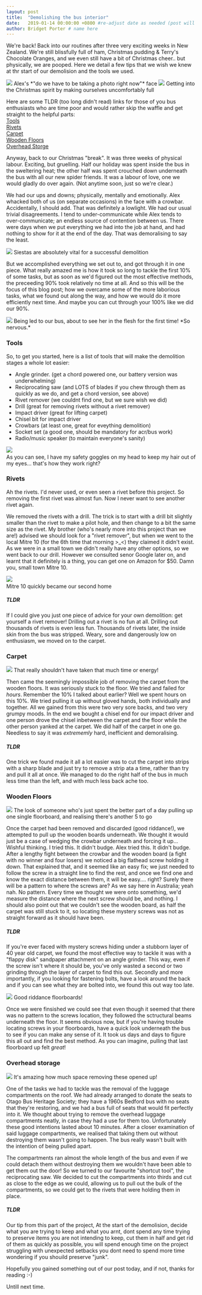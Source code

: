 ```yaml
---
layout: post
title:  "Demolishing the bus interior"
date:   2019-01-14 00:00:00 +0800 #re-adjust date as needed (post will not be shown untill that date)
author: Bridget Porter # name here
---
```

We're back! Back into our routines after three very exciting weeks in New Zealand. We're still blissfully full of ham, Christmas pudding & Terry's Chocolate Oranges, and we even still have a bit of Christmas cheer.. but physically, we are pooped. Here we detail a few tips that we wish we knew at thr start of our demolision and the tools we used.

<img src="{{site.url}}/images/demolishing-the-bus-interior/bna-xmas.jpg"/> 
<a class="image-captions">Alex's *"do we have to be taking a photo right now"* face</a>

<!--more--> 

<img src="{{site.url}}/images/demolishing-the-bus-interior/christmas-dinner.jpg"/> 
<a class="image-captions">Getting into the Christmas spirit by making ourselves uncomfortably full</a>



Here are some TLDR (too long didn't read) links for those of you bus enthusiasts who are time poor and would rather skip the waffle and get straight to the helpful parts: <br>
<a HREF="#tools">Tools</a> <br>
<a HREF="#rivets">Rivets</a> <br>
<a HREF="#carpet">Carpet</a> <br>
<a HREF="#floors">Wooden Floors</a> <br>
<a HREF="#ostorage">Overhead Storge</a> <br>

Anyway, back to our Christmas "break". It was three weeks of physical labour. Exciting, but gruelling. Half our holiday was spent inside the bus in the sweltering heat; the other half was spent crouched down underneath the bus with all our new spider friends. It was a labour of love, one we would gladly do over again. (Not anytime soon, just so we're clear.)

We had our ups and downs; physically, mentally and emotionally. Alex whacked both of us (on separate occasions) in the face with a crowbar. Accidentally, I should add. That was definitely a lowlight. We had our usual trivial disagreements. I tend to under-communicate while Alex tends to over-communicate; an endless source of contention between us. There were days when we put everything we had into the job at hand, and had nothing to show for it at the end of the day. That was demoralising to say the least.

<img src="{{site.url}}/images/demolishing-the-bus-interior/dead-b.jpg"/> 
<a class="image-captions">Siestas are absolutely vital for a successful demolition </a>

But we accomplished everything we set out to, and got through it in one piece. What really amazed me is how it took so long to tackle the first 10% of some tasks, but as soon as we'd figured out the most effective methods, the preceeding 90% took relatively no time at all. And so this will be the focus of this blog post; how we overcame some of the more laborious tasks, what we found out along the way, and how we would do it more efficiently next time. And maybe you can cut through your 100% like we did our 90%.

<img src="{{site.url}}/images/demolishing-the-bus-interior/blindfold.jpg"/> 
<a class="image-captions">Being led to our bus, about to see her in the flesh for the first time! *So nervous.* </a>

<div id="tools"></div>

### Tools
So, to get you started, here is a list of tools that will make the demolition stages a whole lot easier:

* Angle grinder. (get a chord powered one, our battery version was underwhelming)
* Reciprocating saw (and LOTS of blades if you chew through them as quickly as we do, and get a chord version, see above)
* Rivet remover (we couldnt find one, but we sure wish we did)
* Drill (great for removing rivets without a rivet remover)
* Impact driver (great for lifting carpet)
* Chisel bit for impact driver
* Crowbars (at least one, great for eveything demolition)
* Socket set (a good one, should be mandatory for acr/bus work)
* Radio/music speaker (to maintain everyone's sanity)

<img src="{{site.url}}/images/demolishing-the-bus-interior/recip-saw.jpg"/> 
<a class="image-captions"><br>As you can see, I have my safety goggles on my head to keep my hair out of my eyes... that's how they work right?</a>

<div id="rivets"></div>

### Rivets 

Ah the rivets. I'd never used, or even seen a rivet before this project. So removing the first rivet was almost fun. Now I never want to see another rivet again.

We removed the rivets with a drill. The trick is to start with a drill bit slightly smaller than the rivet to make a pilot hole, and then change to a bit the same size as the rivet. My brother (who's nearly more into this project than we are!) advised we should look for a "rivet remover", but when we went to the local Mitre 10 (for the 6th time that morning >_<) they claimed it didn't exist. As we were in a small town we didn't really have any other options, so we went back to our drill. However we consulted senor Google later on, and learnt that it definitely is a thing, you can get one on Amazon for $50. Damn you, small town Mitre 10.

<img src="{{site.url}}/images/demolishing-the-bus-interior/mitre-10.jpg"/> 
<a class="image-captions"><br>Mitre 10 quickly became our second home </a>

##### TLDR
If I could give you just one piece of advice for your own demolition: get yourself a rivet remover! Drilling out a rivet is no fun at all. Drilling out thousands of rivets is even less fun. Thousands of rivets later, the inside skin from the bus was stripped. Weary, sore and dangerously low on enthusiasm, we moved on to the carpet.

<div id="carpet"></div>

### Carpet 
<img src="{{site.url}}/images/demolishing-the-bus-interior/carpet-pull.jpg"/> 
<a class="image-captions">That really shouldn't have taken that much time or energy!</a>

Then came the seemingly impossible job of removing the carpet from the wooden floors. It was seriously stuck to the floor. We tried and failed for *hours*. Remember the 10% I talked about earlier? Well we spent hours on this 10%. We tried pulling it up without gloved hands, both individually and together. All we gained from this were two very sore backs, and two very grumpy moods. In the end we bought a chisel end for our impact driver and one person drove the chisel inbetween the carpet and the floor while the other person yanked at the carpet. We did half of the carpet in one go. Needless to say it was *extrememly* hard, inefficient and demoralising. 

##### TLDR
One trick we found made it all a lot easier was to cut the carpet into strips with a sharp blade and just try to remove a strip ata a time, rather than try and pull it all at once. We managed to do the right half of the bus in much less time than the left, and with much less back ache too.


 <div id="floors"></div>

### Wooden Floors
<img src="{{site.url}}/images/demolishing-the-bus-interior/alex-floorboards.jpg"/> 
<a class="image-captions">The look of someone who's just spent the better part of a day pulling up one single floorboard, and realising there's another 5 to go</a>

Once the carpet had been removed and discarded (good riddance!), we attempted to pull up the wooden boards underneath. We thought it would just be a case of wedging the crowbar underneath and forcing it up... Wishful thinking. I tried this. It didn't budge. Alex tried this. It didn't budge. After a lengthy fight between the crowbar and the wooden board (a fight with no winner and four losers) we noticed a big flathead screw holding it down. That explained that, and it seemed like an easy fix; we just needed to follow the screw in a straight line to find the rest, and once we find one and know the exact distance between them, it will be easy.... right? Surely there will be a pattern to where the screws are? As we say here in Australia; yeah nah. No pattern. Every time we thought we were onto something, we'd measure the distance where the next screw should be, and nothing. I should also point out that we couldn't see the wooden board, as half the carpet was still stuck to it, so locating these mystery screws was not as straight forward as it should have been.

##### TLDR
If you're ever faced with mystery screws hiding under a stubborn layer of 40 year old carpet, we found the most effective way to tackle it was with a "flappy disk" sandpaper attachment on an angle grinder. This way, even if the screw isn't where it should be, you've only wasted a second or two grinding through the layer of carpet to find this out. Secondly and more importantly, if you looking for fastening bolts, have a look around the back and if you can see what they are bolted into, we found this out way too late.

<img src="{{site.url}}/images/demolishing-the-bus-interior/floorboards.jpg"/> 
<a class="image-captions">Good riddance floorboards!</a>

Once we were finsished we could see that even though it seemed that there was no pattern to the screws location, they followed the sctructural beams underneath the floor. It seems obvious now, but if you're having trouble locating screws in your floorboards, have a quick look underneath the bus to see if you can make any sense of it. It took us days and days to figure this all out and find the best method. As you can imagine, pulling that last floorboard up felt *great*!

<div id="ostorage"></div>

### Overhead storage 
<img src="{{site.url}}/images/demolishing-the-bus-interior/luggage.jpg"/> 
<a class="image-captions">It's amazing how much space removing these opened up!</a>

One of the tasks we had to tackle was the removal of the luggage compartments on the roof. We had already arranged to donate the seats to Otago Bus Heritage Society; they have a 1960s Bedford bus with no seats that they're restoring, and we had a bus full of seats that would fit perfectly into it. We thought about trying to remove the overhead luggage compartments neatly, in case they had a use for them too. Unfortunately these good intentions lasted about 10 minutes. After a closer examination of said luggage compartments, we realised that taking them out without destroying them wasn't going to happen. The bus really wasn't built with the intention of being pulled apart. 

The compartments ran almost the whole length of the bus and even if we could detach them without destroying them we wouldn't have been able to get them out the door! So we turned to our favourite "shortcut tool", the reciprocating saw. We decided to cut the compartments into thirds and cut as close to the edge as we could, allowing us to pull out the bulk of the compartments, so we could get to the rivets that were holding them in place. 

##### TLDR
Our tip from this part of the project, At the start of the demolision, decide what you are trying to keep and what you arnt, dont spend any time trying to preserve items you are not intending to keep, cut them in half and get rid of them as quickly as possible, you will spend enough time on the project struggling with unexpected setbacks you dont need to spend more time wondering if you shouild preserve "junk".

Hopefully you gained something out of our post today, and if not, thanks for reading :-)

Untill next time.


